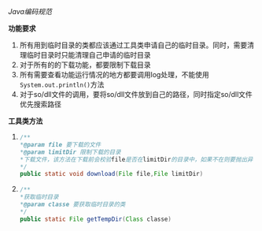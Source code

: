 *Java编码规范*

**功能要求**

1. 所有用到临时目录的类都应该通过工具类申请自己的临时目录。同时，需要清理临时目录时只能清理自己申请的临时目录
2. 对于所有的的下载功能，都要限制下载目录
3. 所有需要查看功能运行情况的地方都要调用log处理，不能使用 ``` System.out.println()```方法
4. 对于so/dll文件的调用，要将so/dll文件放到自己的路径，同时指定so/dll文件优先搜索路径

**工具类方法**

1. ```java
   /**
   *@param file 要下载的文件
   *@param limitDir 限制下载的目录
   *下载文件，该方法在下载前会校验file是否在limitDir的目录中，如果不在则要抛出异
   */
   public static void download(File file,File limitDir)
   ```

2. ```java
   /**
   *获取临时目录
   *@param classe 要获取临时目录的类
   */
   public static File getTempDir(Class classe)
   ```

